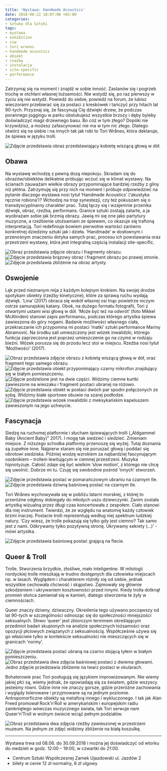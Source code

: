 ```yaml
---
title: 'Wystawa: Handmade Acoustics'
date: 2018-08-22 18:07:00 +02:00
categories:
- Sztuka dla Sztuki
tags:
- wystawa
- exhibition
- csw
- tori wranes
- handmade acoustics
- obiekt
- rzeźba
- instalacja
- site-specific
- performance
---
```


<olela-narrative>
Zatrzymaj się na moment i znajdź w sobie inność. Zastanów się i pogrzeb trochę w otchłani własnej tożsamości. Nie wstydź się, po raz pierwszy w życiu się nie wstydź. Powiedź do siebie, powiedź na forum, że lubisz wieczorami przebierać się za postaci z kreskówek i tańczyć przy hitach lat 90-tych. Przyznaj się, że fascynują Cię dźwięki drzew, że podczas porannego joggingu w parku obstukujesz wszystkie brzozy i dęby byleby doświadczyć magii drzewnego basu. Bo cóż w tym złego? Dopóki nie krzywdzisz, a możesz zafascynować nie ma w tym nic złego. Dlatego otwórz się na siebie i na innych tak jak robi to Tori Wrånes, która deklaruje, że śpiewa w języku trolli.
</olela-narrative>

![Zdjęcie przedstawia obraz przedstawiający kobietę wiszącą głową w dół.](https://assets2.ello.co/uploads/asset/attachment/8127713/ello-optimized-6ebadb5c.jpg)

## Obawa

Na wystawę wchodzę z pewną dozą niepokoju. Skradam się do obrazów/obiektów delikatnie próbując wczuć się w klimat wystawy. Na ścianach zauważam wielkie obrazy przypominające bardziej rzeźby z gliny niż płótna. Zatrzymuję się przy nich na moment i próbuje odpowiedzieć na pytanie dlaczego wystawa nosi tytuł ‘Handmade Acoustics’ (‘akustyka ręcznie robiona’)? Wchodzę na trop synestezji, czy też pokuszam się o transdyscyplinarny charakter prac. Tutaj łączy się i wzajemnie przenika dźwięk, obraz, rzeźba, performans. Granice sztuki zostają zatarte, a ja wyobrażam sobie jak brzmią obrazy. Jawią mi się one jako partytury muzyczne, a rzeźbienie utożsamiam ze śpiewem, co okazuje się trafioną interpretacją. Tori redefiniuje bowiem pierwotne wartości zarówno konkretnej dziedziny sztuki jak i dzieła. ‘Handmade’ w dosłownym i przenośnym znaczeniu dotyka samych prac, procesu ich powstawania oraz przestrzeni wystawy, która jest integralną częścią instalacji site-specific.

![Obraz przedstawia zdjęcie obrazu i fragmenty obrazu.](https://assets2.ello.co/uploads/asset/attachment/8127691/ello-optimized-4e223411.jpg)
![Zdjęcie przedstawia brązowy obraz i fragment obrazu po prawej stronie.](https://assets1.ello.co/uploads/asset/attachment/8127693/ello-optimized-f07b9cda.jpg)
![Zdjęcie przedstawia zbliżenie na obraz artysty.](https://assets2.ello.co/uploads/asset/attachment/8127695/ello-optimized-64d70b81.jpg)

## Oswojenie

Lęk przed nieznanym mija z każdym kolejnym krokiem. Na swojej drodze spotykam obiekty (rzeźby kinetyczne), które za sprawą ruchu wydają dźwięk. ‘Lina’ (2017) obraca się wokół własnej osi tnąc powietrze niczym ostrze samurajskiej katany. Obok, na dużego formatu fotografii, Tori z otwartymi ustami wisi głową w dół. ‘Może być też na odwrót’ (foto Mikkel McAlinden) stanowi zapis performansu, podczas którego artystka śpiewa zawieszona do góry nogami. Badanie możliwości własnego ciała, przekraczanie ich przypomina mi postaci ‘matki’ sztuki performance Mariny Abramović. Na środku sali umieszczony jest wózek inwalidzki, którego funkcja zaprzeczona jest poprzez umieszczenie go na czymś w rodzaju bieżni. Wózek porusza się do przodu lecz stoi w miejscu. Rzeźba nosi tytuł ‘Możliwości’ (2017).

![Obraz przedstawia zdjęcie obrazu z kobietą wiszącą głową w dół, oraz fragment tego samego obrazu.](https://assets2.ello.co/uploads/asset/attachment/8127696/ello-optimized-e91c2744.jpg)
![Zdjęcie przedstawia obiekt przypominający czarny mikrofon znajdujący się w białym pomieszczeniu.](https://assets0.ello.co/uploads/asset/attachment/8127709/ello-optimized-8f455e33.jpg)
![Zdjęcie podzielone jest na dwie części. Widzimy ciemne kurtki zawieszone na wieszaku i fragment postaci ubranej na różowo.](https://assets0.ello.co/uploads/asset/attachment/8127698/ello-optimized-a1adb14f.jpg)
![Zdjęcie przedstawia obiekt w postaci dwóch par spodni połączonych ze sobą. Widzimy białe sportowe obuwie na szarej podłodze.](https://assets1.ello.co/uploads/asset/attachment/8127699/ello-optimized-b4146d44.jpg)
![Zdjęcie przedstawia wózek inwalidzki z meksykańskim kapeluszem zawieszonym na jego uchwycie.](https://assets0.ello.co/uploads/asset/attachment/8127716/ello-optimized-238c0881.jpg)

## Fascynacja

Siedzę na ruchomej platformie i słucham śpiewających trolli („Aldgammel Baby (Ancient Baby)” 2017). I mogę tak siedzieć i siedzieć. Zmieniam miejsce. Z niższego schodka platformy przenoszę się wyżej. Tutaj doznania są zupełnie inne. Najpierw staram się nie poruszać głową i poddać się obrotowi siedziska. Później wodzę wzrokiem za najbardziej fascynującym osobnikiem – trollem lewitującym w ciemnej przestrzeni. Muzyka hipnotyzuje. Całość zdaje się być wielkim ‘slow motion’, z którego nie chcę się uwolnić. Dobrze mi tu. Czuję się swobodnie pośród ‘innych’ stworzeń. 

![Zdjęcie przedstawia postać w pomarańczowym ubraniu na czarnym tle.](https://assets0.ello.co/uploads/asset/attachment/8127700/ello-optimized-f9cd05b9.jpg)
![Zdjęcie przedstawia dziwną baśniową postać na czarnym tle.](https://assets1.ello.co/uploads/asset/attachment/8127702/ello-optimized-eaa200a1.jpg)

Tori Wrånes wychowywała się w pobliżu latarni morskiej, z której to przeróżne odgłosy dobiegały do młodych uszu dziewczynki. Zanim została artystką wizualną przez długi czas koncertowała z zespołem. Ciało stanowi dla niej instrument. Twierdzi, że ze względu na anatomię każdy człowiek brzmi inaczej. Postacie trolli reprezentują według niej spektrum ludzkiej natury. ‘Czy wiesz, że trolle pokazują się tylko gdy jest ciemno? Tak samo jest z nami. Odkrywamy tylko pozytywną stronę. Ukrywamy sekrety (...)’ - mówi artystka. 

![Zdjęcie przedstawia baśniową postać grającą na flecie.](https://assets2.ello.co/uploads/asset/attachment/8127704/ello-optimized-d2fc59c6.jpg)

## Queer & Troll

Trolle. Stworzenia brzydkie, złośliwe, mało inteligentne. W mitologii nordyckiej trolle mieszkają w trudno dostępnych dla człowieka miejscach np. w lasach. Wyglądem i charakterem różniły się od siebie, jednak wszystkie cechowała chciwość i skąpstwo. Zajmowały się głównie szkodzeniem i ukrywaniem kosztowności przed innymi. Kiedy trolla dotknął promień słońca zamieniał się w kamień, dlatego stworzenia te żyły w ciemnościach. 


Queer znaczy dziwny, dziwaczny. Określenia tego używano począwszy od lat 90-tych w szczególności odnosząc się do społeczności mniejszości seksualnych. Słowo ‘queer’ jest zbiorczym terminem określającym przedmiot badań skupionych na analizie społecznych tożsamości oraz opozycji płciowych związanych z seksualnością. Współcześnie używa się go właściwie tylko w kontekście seksualności nie mieszczących się w granicach ‘normy’. 

![Zdjęcie przedstawia postać ubraną na czarno stojącą tyłem w białym pomieszczeniu.](https://assets2.ello.co/uploads/asset/attachment/8127707/ello-optimized-15001733.jpg)
![Obraz przedstawia dwa zdjęcia baśniowej postaci z dwiema głowami. Jedno zdjęcie przedstawia zbliżenie na twarz postaci w okularach.](https://assets1.ello.co/uploads/asset/attachment/8127705/ello-optimized-4e0ce947.jpg)

Bohaterowie prac Tori posługują się językiem improwizowanym. Nie wiemy jakiej płci są, wiemy jednak, że opowiadają się za światem, gdzie wszyscy jesteśmy równi. Gdzie inne nie znaczy gorsze, gdzie przeróżne zachowania i wyglądy tolerowane i przyjmowane są na jednym poziomie. Antropomorficzne obiekty są metaforą innego i wykluczonego. I tak jak Alan Freed promował Rock’n’Roll w amerykańskim i europejskim radiu zamkniętego wówczas muzycznego świata, tak Tori serwuje nam Queer’n’Troll w wolnym świecie wciąż pełnym podziałów.

![Obraz przedstawia dwa zdjęcia rzeźby zawieszonej w przestrzeni muzeum. Na jednym ze zdjęć widzimy zbliżenie na białą koszulkę.](https://assets0.ello.co/uploads/asset/attachment/8127690/ello-optimized-d067add6.jpg)

--------------

Wystawa trwa od 08.06. do 30.09.2018 i można jej doświadczyć od wtorku do niedzieli w godz. 12:00 – 19:00, w czwartki do 21:00.


* Centrum Sztuki Współczesnej Zamek Ujazdowski ul. Jazdów 2
* bilety w cenie 12 zł normalny, 6 zł ulgowy